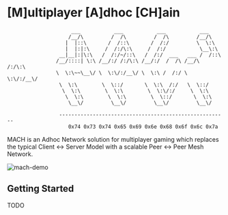 # [M]ultiplayer [A]dhoc [CH]ain

```
                     ___           ___           ___           ___     
                    /__/\         /  /\         /  /\         /__/\    
                   |  |::\       /  /::\       /  /:/         \  \:\   
                   |  |:|:\     /  /:/\:\     /  /:/           \__\:\  
                 __|__|:|\:\   /  /:/~/::\   /  /:/  ___   ___ /  /::\ 
                /__/::::| \:\ /__/:/ /:/\:\ /__/:/  /  /\ /__/\  /:/\:\
                \  \:\~~\__\/ \  \:\/:/__\/ \  \:\ /  /:/ \  \:\/:/__\/
                 \  \:\        \  \::/       \  \:\  /:/   \  \::/     
                  \  \:\        \  \:\        \  \:\/:/     \  \:\     
                   \  \:\        \  \:\        \  \::/       \  \:\    
                    \__\/         \__\/         \__\/         \__\/    

                 -------------------------------------------------------
                    0x74 0x73 0x74 0x65 0x69 0x6e 0x68 0x6f 0x6c 0x7a
```
MACH is an Adhoc Network solution for multiplayer gaming which replaces the typical
Client <-> Server Model with a scalable Peer <-> Peer Mesh Network.

![mach-demo](https://github.com/tsteinholz/MACH/raw/master/img/MACH-demo.png)

## Getting Started
TODO


